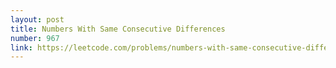 ```yaml
---
layout: post
title: Numbers With Same Consecutive Differences
number: 967
link: https://leetcode.com/problems/numbers-with-same-consecutive-differences
---
```

